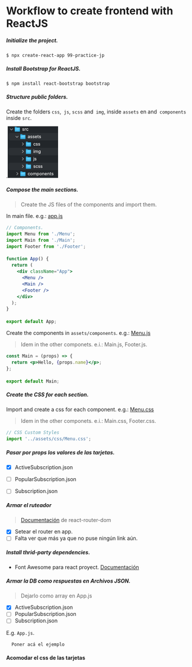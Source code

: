 # Workflow to create frontend with ReactJS

##### Initialize the project. 

```shell
$ npx create-react-app 99-practice-jp
```

##### Install Bootstrap for ReactJS.

```shell
$ npm install react-bootstrap bootstrap
```

##### Structure public folders.

Create the folders `css`,` js`, `scss` and` img`, inside `assets` en and` components` inside `src`.

.<img src="./src/assets/img/docs/Structure_Folders.png" alt="Structure_Folders" style="zoom:50%;" />

##### Compose the main sections.

> Create the JS files of the components and import them.

In main file. e.g.: <u>app.js</u>

```jsx
// Components.
import Menu from './Menu';
import Main from './Main';
import Footer from './Footer';

function App() {
  return (
    <div className="App">
      <Menu />
      <Main />
      <Footer />
    </div>
  );
}

export default App;
```

Create the components in `assets/components`. e.g.: <u>Menu.js</u>

> Idem in the other componets. e.i.: Main.js, Footer.js.

```jsx
const Main = (props) => {
  return <p>Hello, {props.name}</p>;
};

export default Main;
```

##### Create the CSS for each section.

Import and create a css for each component. e.g.: <u>Menu.css</u>

> Idem in the other componets. e.i.: Main.css, Footer.css.

```jsx
// CSS Custom Styles
import '../assets/css/Menu.css';
```

##### Pasar por props los valores de las tarjetas.

- [x] ActiveSubscription.json
- [ ] PopularSubscription.json
- [ ] Subscription.json





##### Armar el ruteador

> [Documentación](https://reactrouter.com/web/guides/quick-start) de react-router-dom

- [x] Setear el router en app.
- [ ] Falta ver que más ya que no puse ningún link aún.

#### 



##### Install thrid-party dependencies.

* Font Awesome para react proyect. [Documentación](https://www.npmjs.com/package/@fortawesome/react-fontawesome)





##### Armar la DB como respuestas en Archivos JSON.

> Dejarlo como array en App.js

- [x] ActiveSubscription.json
- [ ] PopularSubscription.json
- [ ] Subscription.json

E.g. `App.js`.

```js
  Poner acá el ejemplo
```



#### Acomodar el css de las tarjetas
